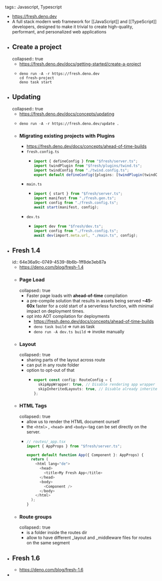 tags:: Javascript, Typescript

- https://fresh.deno.dev
- A full stack modern web framework for [[JavaScript]] and [[TypeScript]] developers, designed to make it trivial to create high-quality, performant, and personalized web applications
- ## Create a project
  collapsed:: true
	- https://fresh.deno.dev/docs/getting-started/create-a-project
	- ```terminal
	  deno run -A -r https://fresh.deno.dev
	  cd fresh-project
	  deno task start
	  ```
- ## Updating
  collapsed:: true
	- https://fresh.deno.dev/docs/concepts/updating
	- ``` terminal  
	  deno run -A -r https://fresh.deno.dev/update .
	  ```
	- ### Migrating existing projects with Plugins
		- https://fresh.deno.dev/docs/concepts/ahead-of-time-builds
		- `fresh.config.ts`
			- ```typescript
			  import { defineConfig } from "$fresh/server.ts";
			  import twindPlugin from "$fresh/plugins/twind.ts";
			  import twindConfig from "./twind.config.ts";
			  export default defineConfig({plugins: [twindPlugin(twindConfig)],});	
			  ```
		- `main.ts`
			- ``` typescript
			  import { start } from "$fresh/server.ts";
			  import manifest from "./fresh.gen.ts";
			  import config from "./fresh.config.ts";
			  await start(manifest, config);
			  ```
		- `dev.ts`
			- ```typescript
			  import dev from "$fresh/dev.ts";
			  import config from "./fresh.config.ts";
			  await dev(import.meta.url, "./main.ts", config);
			  ```
- ## Fresh 1.4
  id:: 64e36a9c-0749-4539-8b6b-1ff8de3eb87a
	- https://deno.com/blog/fresh-1.4
	- ### Page Load
	  collapsed:: true
		- Faster page loads with **ahead-of-time** compilation
		- a pre-compile solution that results in assets being served **~45-60x** faster for a cold start of a serverless function, with minimal impact on deployment times.
		- opt into AOT compilation for deployments
			- https://fresh.deno.dev/docs/concepts/ahead-of-time-builds
			- `deno task build` => run as task
			- `deno run -A dev.ts build` => invoke manually
	- ### Layout
	  collapsed:: true
		- sharing parts of the layout across route
		- can put in any route folder
		- option to opt-out of that
			- ```typescript 
			  export const config: RouteConfig = {
			    skipAppWrapper: true, // Disable rendering app wrapper
			    skipInheritedLayouts: true, // Disable already inherited _layout templates
			  };
			  ```
	- ### HTML Tags
	  collapsed:: true
		- allow us to render the HTML document ourself
		- the `<html>` , `<head>` and `<body>`-tag can be set directly on the server.
		- ```typescript
		  // routes/_app.tsx
		  import { AppProps } from "$fresh/server.ts";
		  
		  export default function App({ Component }: AppProps) {
		    return (
		      <html lang="de">
		        <head>
		          <title>My Fresh App</title>
		        </head>
		        <body>
		          <Component />
		        </body>
		      </html>
		    );
		  }
		  ```
	- ### Route groups
	  collapsed:: true
		- is a folder inside the routes dir
		- allow to have different _layout and _middleware files for routes on the same segment
- ## Fresh 1.6
	- https://deno.com/blog/fresh-1.6
-